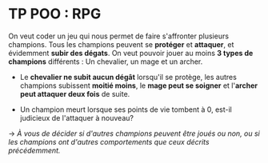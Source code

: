 # TP POO : RPG

On veut coder un jeu qui nous permet de faire s'affronter plusieurs champions.
Tous les champions peuvent se **protéger** et **attaquer**, et évidemment **subir des dégats**.
On veut pouvoir jouer au moins **3 types de champions** différents : Un chevalier, un mage et un archer.

- Le **chevalier ne subit aucun dégât** lorsqu'il se protège, les autres champions subissent **moitié moins**, le **mage peut se soigner** et l'**archer peut attaquer deux fois** de suite.

- Un champion meurt lorsque ses points de vie tombent à 0, est-il judicieux de l'attaquer à nouveau?

&rarr; _À vous de décider si d'autres champions peuvent être joués ou non, ou si les champions ont d'autres comportements que ceux décrits précédemment._
